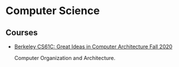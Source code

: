 # Computer Science


## Courses

* [Berkeley CS61C: Great Ideas in Computer Architecture Fall 2020](Berkeley-CS61C-Great-Ideas-in-Computer-Architecture/)

    Computer Organization and Architecture.